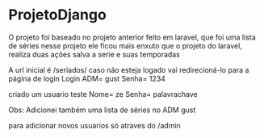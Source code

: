 # ProjetoDjango

O projeto foi baseado no projeto anterior feito em laravel, que foi uma lista de séries
nesse projeto ele ficou mais enxuto que o projeto do laravel, realiza duas ações salva a serie e suas temporadas

A url inicial é /seriados/ caso não esteja logado vai redirecioná-lo para a página de login
Login ADM=
gust
Senha=
1234

criado um usuario teste
Nome=
ze
Senha=
palavrachave

Obs: Adicionei também uma lista de séries no ADM gust 

para adicionar novos usuarios só atraves do /admin
